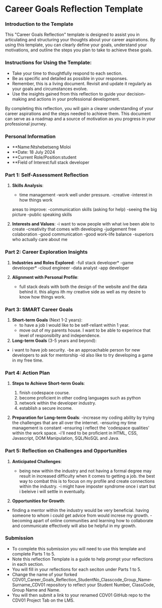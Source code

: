 
# Career Goals Reflection Template

### Introduction to the Template

This "Career Goals Reflection" template is designed to assist you in articulating and structuring your thoughts about your career aspirations. By using this template, you can clearly define your goals, understand your motivations, and outline the steps you plan to take to achieve these goals.

### Instructions for Using the Template:

- Take your time to thoughtfully respond to each section.
- Be as specific and detailed as possible in your responses.
- Remember, this is a living document. Revisit and update it regularly as your goals and circumstances evolve.
- Use the insights gained from this reflection to guide your decision-making and actions in your professional development.

By completing this reflection, you will gain a clearer understanding of your career aspirations and the steps needed to achieve them. This document can serve as a roadmap and a source of motivation as you progress in your professional journey.

### Personal Information

- **Name:Ntshebetseng Moloi
- **Date: 18 July 2024
- **Current Role/Position:student
- **Field of Interest:full stack developer

### Part 1: Self-Assessment Reflection

1. **Skills Analysis**:
    
    - time management
    -work well under pressure.
    -creative
    -interest in how things work


    areas to improve:
    -communication skills (asking for help)
    -seeing the big picture
    -public speaking skills
2. **Interests and Values**:
-i want to wow people with what ive been able to create
-creativity that comes with developing
-judgement free colaboration
-good communication
-good work-life balance
-superiors who actually care about me

### Part 2: Career Exploration Insights

1. **Industries and Roles Explored**:
    -full stack developer*
    -game develooper*
    -cloud engineer
    -data analyst
    -app developer
    
2. **Alignment with Personal Profile**:
    
    - full stack deals with both the design of the website and the data behind it. this aligns ith my creative side as well as my desire to know how things work.
### Part 3: SMART Career Goals

1. **Short-term Goals** (Next 1-2 years):
    - to have a job
       I would like to be self-reliant within 1 year.
    - move out of my parents house.
     I want to be able to experince that level of responsibilty and independence.
2. **Long-term Goals** (3-5 years and beyond):

 - i want to have job security.
 -be an approachable person for new developers to ask for mentorship
 -id also like to try developing a game in my free time.
### Part 4: Action Plan

1. **Steps to Achieve Short-term Goals**:

    1. finish codespace course.
    2. become proficient in other coding languages such as python
    3. network within the developer industry.
    4. establish a secure income.
2. **Preparation for Long-term Goals**:
    -increase my coding ability by trying the challenges that are all over the internet.
    -ensuring my time management is constant
    -ensuring i reflect the 'codespace qualities' within the work space.
    -i'll need to be proficient in HTML, CSS, Javascript, DOM Manipulation, SQL/NoSQL and Java.
### Part 5: Reflection on Challenges and Opportunities

1. **Anticipated Challenges**:
    
    - being new within the industry and not having a formal degree may result in increased difficulty when it  comes to getting a job.
     the best way to combat this is to focus on my profile and create connections within the industry.
     -i might have imposter syndrome once i start but i beleive i will settle in eventually.
2. **Opportunities for Growth**:

- finding a mentor within the industry would be very beneficial. having someone to whom i could get advice from would increse my growth.
-becoming apart of online communities  and learning how to collaborate and communicate effectively will also be helpful in my growth.
### Submission

- To complete this submission you will need to use this template and complete Parts 1 to 5.
- Note this reflection Template is a guide to help prompt your reflections in each section.
- You will fill in your reflections for each seciton under Parts 1 to 5.
- Change the name of your forked CDV01_Career_Goals_Reflection_StudentNo_Classcode_Group_Name-Surname_CDV01 repository to reflect your Student Number, ClassCode, Group Name and Name.
- You will then submit a link to your renamed CDV01 GitHub repo to the CDV01 Project Tab on the LMS.


